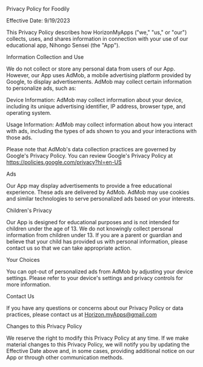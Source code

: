 Privacy Policy for Foodily

Effective Date: 9/19/2023

This Privacy Policy describes how HorizonMyApps ("we," "us," or "our") collects, uses, and shares information in connection with your use of our educational app, Nihongo Sensei (the "App").

Information Collection and Use

We do not collect or store any personal data from users of our App. However, our App uses AdMob, a mobile advertising platform provided by Google, to display advertisements. AdMob may collect certain information to personalize ads, such as:

Device Information: AdMob may collect information about your device, including its unique advertising identifier, IP address, browser type, and operating system.

Usage Information: AdMob may collect information about how you interact with ads, including the types of ads shown to you and your interactions with those ads.

Please note that AdMob's data collection practices are governed by Google's Privacy Policy. You can review Google's Privacy Policy at https://policies.google.com/privacy?hl=en-US

Ads

Our App may display advertisements to provide a free educational experience. These ads are delivered by AdMob. AdMob may use cookies and similar technologies to serve personalized ads based on your interests.

Children's Privacy

Our App is designed for educational purposes and is not intended for children under the age of 13. We do not knowingly collect personal information from children under 13. If you are a parent or guardian and believe that your child has provided us with personal information, please contact us so that we can take appropriate action.

Your Choices

You can opt-out of personalized ads from AdMob by adjusting your device settings. Please refer to your device's settings and privacy controls for more information.

Contact Us

If you have any questions or concerns about our Privacy Policy or data practices, please contact us at Horizon.myApps@gmail.com

Changes to this Privacy Policy

We reserve the right to modify this Privacy Policy at any time. If we make material changes to this Privacy Policy, we will notify you by updating the Effective Date above and, in some cases, providing additional notice on our App or through other communication methods.
